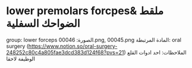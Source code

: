 # lower premolars forcpes& ملقط الضواحك السفلية

group: lower forceps
الصورة: 00046.png, 00045.png
المادة المرتبطة: oral surgery (https://www.notion.so/oral-surgery-248252c80c4a805fae3dcd383d124f68?pvs=21)
الملاحظات: احد ادوات القلع الوظيفة لاحقا